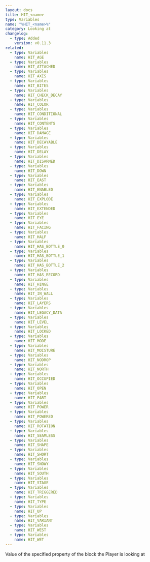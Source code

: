```yaml
---
layout: docs
title: HIT_<name>
type: Variables
name: "%HIT_<name>%"
category: Looking at
changelog:
  - type: Added
    version: v0.11.3
related:
  - type: Variables
    name: HIT_AGE
  - type: Variables
    name: HIT_ATTACHED
  - type: Variables
    name: HIT_AXIS
  - type: Variables
    name: HIT_BITES
  - type: Variables
    name: HIT_CHECK_DECAY
  - type: Variables
    name: HIT_COLOR
  - type: Variables
    name: HIT_CONDITIONAL
  - type: Variables
    name: HIT_CONTENTS
  - type: Variables
    name: HIT_DAMAGE
  - type: Variables
    name: HIT_DECAYABLE
  - type: Variables
    name: HIT_DELAY
  - type: Variables
    name: HIT_DISARMED
  - type: Variables
    name: HIT_DOWN
  - type: Variables
    name: HIT_EAST
  - type: Variables
    name: HIT_ENABLED
  - type: Variables
    name: HIT_EXPLODE
  - type: Variables
    name: HIT_EXTENDED
  - type: Variables
    name: HIT_EYE
  - type: Variables
    name: HIT_FACING
  - type: Variables
    name: HIT_HALF
  - type: Variables
    name: HIT_HAS_BOTTLE_0
  - type: Variables
    name: HIT_HAS_BOTTLE_1
  - type: Variables
    name: HIT_HAS_BOTTLE_2
  - type: Variables
    name: HIT_HAS_RECORD
  - type: Variables
    name: HIT_HINGE
  - type: Variables
    name: HIT_IN_WALL
  - type: Variables
    name: HIT_LAYERS
  - type: Variables
    name: HIT_LEGACY_DATA
  - type: Variables
    name: HIT_LEVEL
  - type: Variables
    name: HIT_LOCKED
  - type: Variables
    name: HIT_MODE
  - type: Variables
    name: HIT_MOISTURE
  - type: Variables
    name: HIT_NODROP
  - type: Variables
    name: HIT_NORTH
  - type: Variables
    name: HIT_OCCUPIED
  - type: Variables
    name: HIT_OPEN
  - type: Variables
    name: HIT_PART
  - type: Variables
    name: HIT_POWER
  - type: Variables
    name: HIT_POWERED
  - type: Variables
    name: HIT_ROTATION
  - type: Variables
    name: HIT_SEAMLESS
  - type: Variables
    name: HIT_SHAPE
  - type: Variables
    name: HIT_SHORT
  - type: Variables
    name: HIT_SNOWY
  - type: Variables
    name: HIT_SOUTH
  - type: Variables
    name: HIT_STAGE
  - type: Variables
    name: HIT_TRIGGERED
  - type: Variables
    name: HIT_TYPE
  - type: Variables
    name: HIT_UP
  - type: Variables
    name: HIT_VARIANT
  - type: Variables
    name: HIT_WEST
  - type: Variables
    name: HIT_WET
---
```

Value of the specified property of the block the Player is looking at
